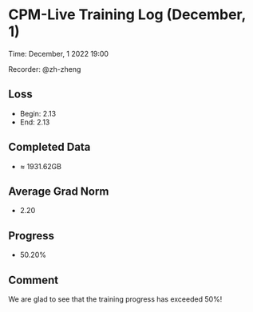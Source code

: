 
# CPM-Live Training Log (December, 1)

Time: December, 1 2022 19:00

Recorder: @zh-zheng

## Loss
- Begin: 2.13
- End: 2.13
	
## Completed Data
- $\approx$ 1931.62GB

## Average Grad Norm
- 2.20

## Progress
- 50.20%

## Comment

We are glad to see that the training progress has exceeded 50%!
